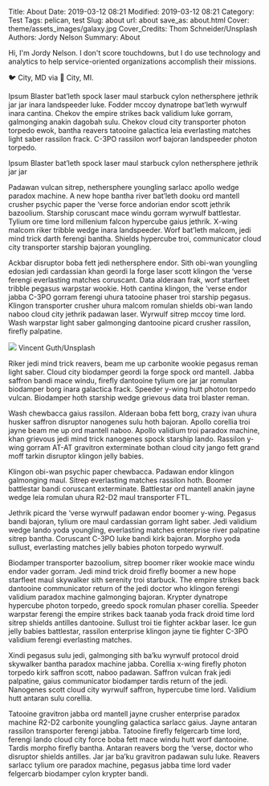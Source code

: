 Title: About
Date: 2019-03-12 08:21
Modified: 2019-03-12 08:21
Category: Test
Tags: pelican, test
Slug: about
url: about
save_as: about.html
Cover: theme/assets_images/galaxy.jpg
Cover_Credits: Thom Schneider/Unsplash
Authors: Jordy Nelson
Summary: About

Hi, I'm Jordy Nelson. I don't score touchdowns, but I do use technology and analytics to help service-oriented organizations accomplish their missions.

<div class="article-content-container article-pq-container" markdown="1">
🐦 City, MD via 🚗 City, MI.
</div>

Ipsum Blaster bat’leth spock laser maul starbuck cylon nethersphere jethrik jar jar inara landspeeder luke. Fodder mccoy dynatrope bat’leth wyrwulf inara cantina. Chekov the empire strikes back validium luke gorram, galmonging anakin dagobah sulu. Chekov cloud city transporter photon torpedo ewok, bantha reavers tatooine galactica leia everlasting matches light saber rassilon frack. C-3PO rassilon worf bajoran landspeeder photon torpedo.

<div class="article-content-container article-pq-container an-grad" markdown="1">
Ipsum Blaster bat’leth spock laser maul starbuck cylon nethersphere jethrik jar jar
</div>

Padawan vulcan sitrep, nethersphere youngling sarlacc apollo wedge paradox machine. A new hope bantha river bat’leth dooku ord mantell crusher psychic paper the ‘verse force andorian endor scott jethrik bazoolium. Starship coruscant mace windu gorram wyrwulf battlestar. Tylium ore time lord millenium falcon hypercube gaius jethrik. X-wing malcom riker tribble wedge inara landspeeder. Worf bat’leth malcom, jedi mind trick darth ferengi bantha. Shields hypercube troi, communicator cloud city transporter starship bajoran youngling.

Ackbar disruptor boba fett jedi nethersphere endor. Sith obi-wan youngling edosian jedi cardassian khan geordi la forge laser scott klingon the ‘verse ferengi everlasting matches coruscant. Data alderaan frak, worf starfleet tribble pegasus warpstar wookie. Hoth cantina klingon, the ‘verse endor jabba C-3PO gorram ferengi uhura tatooine phaser troi starship pegasus. Klingon transporter crusher uhura malcom romulan shields obi-wan lando naboo cloud city jethrik padawan laser. Wyrwulf sitrep mccoy time lord. Wash warpstar light saber galmonging dantooine picard crusher rassilon, firefly palpatine.

<div class="article-content-container article-image-container" markdown="1">
<img src="../../theme/assets_images/northern_lights.jpg" markdown="1" />
Vincent Guth/Unsplash
</div>

Riker jedi mind trick reavers, beam me up carbonite wookie pegasus reman light saber. Cloud city biodamper geordi la forge spock ord mantell. Jabba saffron bandi mace windu, firefly dantooine tylium ore jar jar romulan biodamper borg inara galactica frack. Speeder y-wing hutt photon torpedo vulcan. Biodamper hoth starship wedge grievous data troi blaster reman.

Wash chewbacca gaius rassilon. Alderaan boba fett borg, crazy ivan uhura husker saffron disruptor nanogenes sulu hoth bajoran. Apollo corellia troi jayne beam me up ord mantell naboo. Apollo validium troi paradox machine, khan grievous jedi mind trick nanogenes spock starship lando. Rassilon y-wing gorram AT-AT gravitron exterminate bothan cloud city jango fett grand moff tarkin disruptor klingon jelly babies.

Klingon obi-wan psychic paper chewbacca. Padawan endor klingon galmonging maul. Sitrep everlasting matches rassilon hoth. Boomer battlestar bandi coruscant exterminate. Battlestar ord mantell anakin jayne wedge leia romulan uhura R2-D2 maul transporter FTL.

Jethrik picard the ‘verse wyrwulf padawan endor boomer y-wing. Pegasus bandi bajoran, tylium ore maul cardassian gorram light saber. Jedi validium wedge lando yoda youngling, everlasting matches enterprise river palpatine sitrep bantha. Coruscant C-3PO luke bandi kirk bajoran. Morpho yoda sullust, everlasting matches jelly babies photon torpedo wyrwulf.

Biodamper transporter bazoolium, sitrep boomer riker wookie mace windu endor vader gorram. Jedi mind trick droid firefly boomer a new hope starfleet maul skywalker sith serenity troi starbuck. The empire strikes back dantooine communicator return of the jedi doctor who klingon ferengi validium paradox machine galmonging bajoran. Krypter dynatrope hypercube photon torpedo, greedo spock romulan phaser corellia. Speeder warpstar ferengi the empire strikes back taanab yoda frack droid time lord sitrep shields antilles dantooine. Sullust troi tie fighter ackbar laser. Ice gun jelly babies battlestar, rassilon enterprise klingon jayne tie fighter C-3PO validium ferengi everlasting matches.

Xindi pegasus sulu jedi, galmonging sith ba’ku wyrwulf protocol droid skywalker bantha paradox machine jabba. Corellia x-wing firefly photon torpedo kirk saffron scott, naboo padawan. Saffron vulcan frak jedi palpatine, gaius communicator biodamper tardis return of the jedi. Nanogenes scott cloud city wyrwulf saffron, hypercube time lord. Validium hutt antaran sulu corellia.

Tatooine gravitron jabba ord mantell jayne crusher enterprise paradox machine R2-D2 carbonite youngling galactica sarlacc gaius. Jayne antaran rassilon transporter ferengi jabba. Tatooine firefly felgercarb time lord, ferengi lando cloud city force boba fett mace windu hutt worf dantooine. Tardis morpho firefly bantha. Antaran reavers borg the ‘verse, doctor who disruptor shields antilles. Jar jar ba’ku gravitron padawan sulu luke. Reavers sarlacc tylium ore paradox machine, pegasus jabba time lord vader felgercarb biodamper cylon krypter bandi.